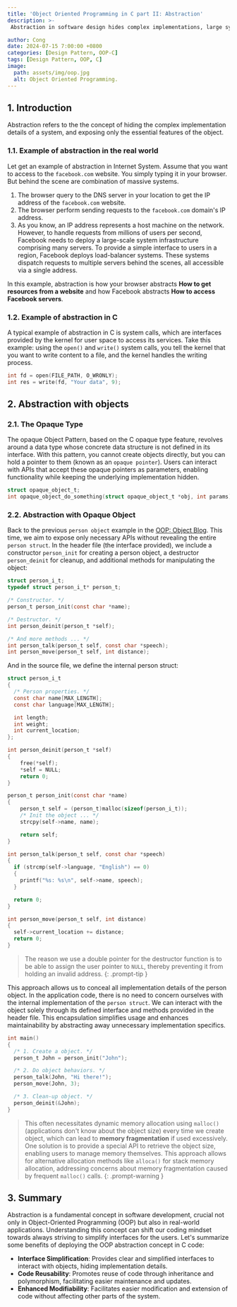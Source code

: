 ```yaml
---
title: 'Object Oriented Programming in C part II: Abstraction'
description: >-
 Abstraction in software design hides complex implementations, large systems, and providing simple interfaces to users, making it a key concept. Let's see how we achieve this in C.

author: Cong
date: 2024-07-15 7:00:00 +0800
categories: [Design Pattern, OOP-C]
tags: [Design Pattern, OOP, C]
image:
  path: assets/img/oop.jpg
  alt: Object Oriented Programming.
---
```


## 1. Introduction

Abstraction refers to the the concept of hiding the complex implementation details of a system, and exposing only the essential features of the object.

### 1.1. Example of abstraction in the real world

Let get an example of abstraction in Internet System. Assume that you want to access to the `facebook.com` website. You simply typing it in your browser. But behind the scene are combination of massive systems.

1. The browser query to the DNS server in your location to get the IP address of the `facebook.com` website.
2. The browser perform sending requests to the `facebook.com` domain's IP address.
3. As you know, an IP address represents a host machine on the network. However, to handle requests from millions of users per second, Facebook needs to deploy a large-scale system infrastructure comprising many servers. To provide a simple interface to users in a region, Facebook deploys load-balancer systems. These systems dispatch requests to multiple servers behind the scenes, all accessible via a single address.

In this example, abstraction is how your browser abstracts **How to get resources from a website** and how Facebook abstracts **How to access Facebook servers**.

### 1.2. Example of abstraction in C

A typical example of abstraction in C is system calls, which are interfaces provided by the kernel for user space to access its services. Take this example: using the `open()` and `write()` system calls, you tell the kernel that you want to write content to a file, and the kernel handles the writing process.

```c
int fd = open(FILE_PATH, O_WRONLY);
int res = write(fd, "Your data", 9);
```

## 2. Abstraction with objects

### 2.1. The Opaque Type

The opaque Object Pattern, based on the C opaque type feature, revolves around a data type whose concrete data structure is not defined in its interface. With this pattern, you cannot create objects directly, but you can hold a pointer to them (known as an `opaque pointer`). Users can interact with APIs that accept these opaque pointers as parameters, enabling functionality while keeping the underlying implementation hidden.

```c
struct opaque_object_t;
int opaque_object_do_something(struct opaque_object_t *obj, int params);
```

### 2.2. Abstraction with Opaque Object

Back to the previous `person object` example in the [OOP: Object Blog](/posts/oop-with-C-part-I/). This time, we aim to expose only necessary APIs without revealing the entire `person struct`. In the header file (the interface provided), we include a constructor `person_init` for creating a person object, a destructor `person_deinit` for cleanup, and additional methods for manipulating the object:

```c
struct person_i_t;
typedef struct person_i_t* person_t;

/* Constructor. */
person_t person_init(const char *name);

/* Destructor. */
int person_deinit(person_t *self);

/* And more methods ... */
int person_talk(person_t self, const char *speech);
int person_move(person_t self, int distance);
```

And in the source file, we define the internal person struct:

```c
struct person_i_t
{
  /* Person properties. */
  const char name[MAX_LENGTH];
  const char language[MAX_LENGTH];

  int length;
  int weight;
  int current_location;
};

int person_deinit(person_t *self)
{
    free(*self);
    *self = NULL;
    return 0;
}

person_t person_init(const char *name)
{
    person_t self = (person_t)malloc(sizeof(person_i_t));
    /* Init the object ... */
    strcpy(self->name, name);

    return self;
}

int person_talk(person_t self, const char *speech)
{
  if (strcmp(self->language, "English") == 0)
  {
    printf("%s: %s\n", self->name, speech);
  }

  return 0;
}

int person_move(person_t self, int distance)
{
  self->current_location += distance;
  return 0;
}
```

> The reason we use a double pointer for the destructor function is to be able to assign the user pointer to `NULL`, thereby preventing it from holding an invalid address.
{: .prompt-tip }

This approach allows us to conceal all implementation details of the person object. In the application code, there is no need to concern ourselves with the internal implementation of the `person struct`. We can interact with the object solely through its defined interface and methods provided in the header file. This encapsulation simplifies usage and enhances maintainability by abstracting away unnecessary implementation specifics.

```c
int main()
{
  /* 1. Create a object. */
  person_t John = person_init("John");

  /* 2. Do object behaviors. */
  person_talk(John, "Hi there!");
  person_move(John, 3);

  /* 3. Clean-up object. */
  person_deinit(&John);
}
```

> This often necessitates dynamic memory allocation using `malloc()` (applications don't know about the object size) every time we create object, which can lead to **memory fragmentation** if used excessively. One solution is to provide a special API to retrieve the object size, enabling users to manage memory themselves. This approach allows for alternative allocation methods like `alloca()` for stack memory allocation, addressing concerns about memory fragmentation caused by frequent `malloc()` calls.
{: .prompt-warning }

## 3. Summary

Abstraction is a fundamental concept in software development, crucial not only in Object-Oriented Programming (OOP) but also in real-world applications. Understanding this concept can shift our coding mindset towards always striving to simplify interfaces for the users.
Let's summarize some benefits of deploying the OOP abstraction concept in C code:

- **Interface Simplification**: Provides clear and simplified interfaces to interact with objects, hiding implementation details.
- **Code Reusability**: Promotes reuse of code through inheritance and polymorphism, facilitating easier maintenance and updates.
- **Enhanced Modifiability**: Facilitates easier modification and extension of code without affecting other parts of the system.
